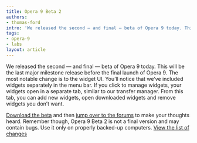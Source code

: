 ```yaml
---
title: Opera 9 Beta 2
authors:
- thomas-ford
intro: 'We released the second – and final – beta of Opera 9 today. This will be the last major milestone release before the final launch of Opera 9. The most notable change is to the widget UI. You’ll notice that we’ve included widgets separately in the menu bar. If you click to manage widgets, your widgets open in a separate tab, similar to our transfer manager. From this tab, you can add new widgets, open downloaded widgets and remove widgets you don’t want.'
tags:
- opera-9
- labs
layout: article
---
```


We released the second — and final — beta of Opera 9 today. This will be the last major milestone release before the final launch of Opera 9. The most notable change is to the widget UI. You’ll notice that we’ve included widgets separately in the menu bar. If you click to manage widgets, your widgets open in a separate tab, similar to our transfer manager. From this tab, you can add new widgets, open downloaded widgets and remove widgets you don’t want.

[Download the beta][1] and then [jump over to the forums][2] to make your thoughts heard. Remember though, Opera 9 Beta 2 is not a final version and may contain bugs. Use it only on properly backed-up computers. [View the list of changes][3]

[1]: http://opera.com/download/index.dml?ver=9.0b
[2]: http://my.opera.com/community/forums/forum.dml?id=31
[3]: http://www.opera.com/docs/changelogs/
